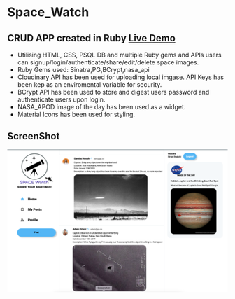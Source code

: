 # Space_Watch
## CRUD APP created in Ruby  <a href="https://sirvand.github.io/Melbourne-Subway-Planner/"> Live Demo </a>



- Utilising HTML, CSS, PSQL DB and multiple Ruby gems and APIs users can signup/login/authenticate/share/edit/delete space images.
- Ruby Gems used: Sinatra,PG,BCrypt,nasa_api
- Cloudinary API has been used for uploading local imgase. API Keys has been kep as an enviromental variable for security.
- BCrypt API has been used to store and digest users password and authenticate users upon login.
- NASA_APOD image of the day has been used as a widget.
- Material Icons has been used for styling.

## ScreenShot
![Screenshot](screenshot.png)

